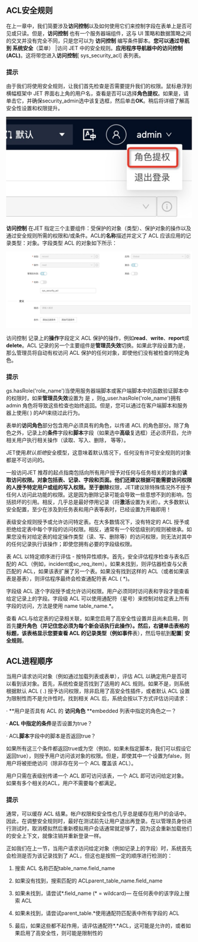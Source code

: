 ## **ACL安全规则**

在上一章中，我们简要涉及**访问控制**以及如何使用它们来控制字段在表单上是否可见或只读。但是，**访问控制** 也有一个服务器端组件，这与 UI 策略和数据策略之间的交叉并没有完全不同，只是您可以为 **访问控制** 编写条件脚本。**您可以通过导航到 系统安全**（菜单） |访问 JET 中的安全规则。**应用程序导航器中的访问控制 (ACL)**。这将带您进入**访问控制**[ sys_security_acl] 表列表。

### **提示**

由于我们将使用安全规则，让我们首先检查是否需要提升我们的权限。鼠标悬浮到横幅框架中 JET 界面右上角的用户名，查看是否可以选择**角色提权**。如果是，请单击它，并确保security_admin选中该复选框，然后单击**OK**。稍后将详细了解高安全性设置和权限提升。

![impress_auth](../../static/img/user-administration-and-security/impress_auth.jpeg) 

**访问控制** 在JET 指定三个主要组件：受保护的对象（类型）、保护对象的操作以及通过安全规则所需的权限和/或条件。ACL的**名称**描述并定义了 ACL 应该应用的记录类型：对象。字段类型 ACL 的对象如下所示：

![ACL_form](../../static/img/user-administration-and-security/ACL_form.jpeg)

访问控制 记录上的**操作**字段定义 ACL 保护的操作，例如**read**、**write**、**report**或**delete**。ACL 记录的另一个主要组件是**管理员失效**切换。如果此字段设置为是，那么管理员将自动有权访问 ACL 保护的任何对象，即使他们没有被检查的特定角色。

### **提示**

gs.hasRole('role_name')当使用服务器端脚本或客户端脚本中的函数验证脚本中的权限时，如果**管理员失效**设置为 是 ，则g_user.hasRole('role_name')拥有 admin 角色将导致这些检查也始终返回。但是，您可以通过在客户端脚本和服务器上使用( ) 的API来绕过此行为。

表单的**访问角色**部分包含用户必须具有的角色，以传递 ACL 的角色部分。除了角色之外，记录上的**条件**字段和**脚本**字段（如果选中**高级**复选框）还必须开启，允许相关用户执行相关操作（读取、写入、删除， 等等）。

JET使用*默认拒绝*安全模型，这意味着默认情况下，任何没有许可安全规则的对象都是不可访问的。

一般访问JET 推荐的起点指南包括向所有用户授予对任何与任务相关的对象的**读取访问权限。**对象包括表、记录、字段和页面。他们还建议根据可能需要访问权限的人授予特定用户或组的**写入权限。**至于**删除**权限，JET建议除特殊情况外不授予任何人访问此功能的权限。这是因为删除记录可能会导致一些意想不到的影响，包括损坏的引用。相反，几乎总是最好停用记录（将**激活**设置为关闭）。大多数默认安全配置，至少在涉及到任务表和用户表等表时，已经设置为开箱即用！

表级安全规则授予或允许访问特定表。在大多数情况下，没有特定的 ACL 授予或拒绝给定表中每个字段的访问权限。相反，通常有一个较低级别的规则被继承。如果您没有对给定表的给定操作类型（读、写、删除等）的访问权限，则无法对其中的任何记录执行该操作；即使您拥有必要的字段级权限。

表 ACL 以特定顺序进行评估 - 按特异性顺序。首先，安全评估程序检查与表名匹配的 ACL（例如，incident或sc_req_item）。如果未找到，则评估器检查与父表匹配的 ACL，如果该表扩展了另一个表。如果没有找到这样的 ACL（或者如果该表是基表），则评估程序最终会检查通配符表 ACL ( *)。

字段级 ACL 逐个字段授予或允许访问权限。用户必须同时访问表和字段才能查看给定记录上的字段。字段级 ACL 可以使用通配符（星号）来控制对给定表上所有字段的访问，方法是使用 name table_name.*。

查看 ACL与给定表的记录相关联，如果您启用了高安全性设置并且尚未启用，则首先**提升角色（并记住您必须为每个新会话执行此操作）。**然后，右键单击表格的标题，该表格显示您要查看 ACL 的记录类型（例如**事件**表），然后导航到**配置**| **安全规则**。

## **ACL进程顺序**

当用户请求访问对象（例如通过加载列表或表单），评估 ACL 以确定用户是否可以看到该对象。首先，系统检查是否找到了适用的 ACL 规则。如果不是，则系统根据默认 ACL ( *.*) 授予访问权限，除非启用了高安全性插件，或者默认 ACL 设置为限制性而不是允许性时。找到相关 ACL 后，系统会按以下方式评估访问请求：

· **用户是否具有 ACL 的 ****访问角色**** **embedded 列表中指定的角色之一？

· **ACL 中指定的条件**是否设置为true？

· ACL**脚本**字段中的脚本是否返回true？

如果所有这三个条件都返回true或为空（例如，如果未指定脚本，我们可以假设它返回true），则授予用户访问该对象的权限。但是，即使其中一个设置为false，则用户将被拒绝访问（除非存在另一个 ACL 覆盖该 ACL）。

用户只需在表级别传递一个 ACL 即可访问该表，一个 ACL 即可访问给定对象。如果有多个相关的ACL，用户不需要每个都满足。

### **提示**

通常，可以缓存 ACL 结果。帐户权限和安全性也几乎总是缓存在用户的会话中。因此，在调整安全规则时，最好在测试前先让用户退出再登录。在以管理员身份进行测试时，取消模拟然后重新模拟用户会话通常就足够了，因为这会重新加载他们的安全上下文，就像注销并重新登录一样。

正如我们在上一节，当用户请求访问给定对象（例如记录上的字段）时，系统首先会检测是否为该记录找到了 ACL，但这也是按照一定的顺序进行检测的：

1. 搜索 ACL 名称匹配table_name.field_name

2. 如果没有找到，搜索匹配的 ACLparent_table_name.field_name

3. 如果未找到，请尝试*.field_name (* = wildcard)— 在任何表中的该字段上搜索 ACL

4. 如果未找到，请尝试parent_table.*使用通配符匹配表中所有字段的 ACL

5. 最后，如果这些都不起作用，请评估通配符*.*ACL，这可能是允许的，或者如果启用了高安全性，则可能是限制性的

 

 